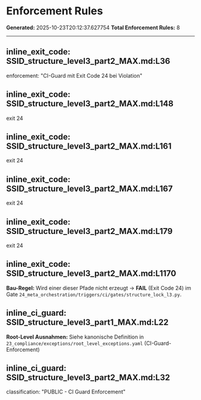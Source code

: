 # Enforcement Rules

**Generated:** 2025-10-23T20:12:37.627754
**Total Enforcement Rules:** 8

---

## inline_exit_code: SSID_structure_level3_part2_MAX.md:L36

enforcement: "CI-Guard mit Exit Code 24 bei Violation"

## inline_exit_code: SSID_structure_level3_part2_MAX.md:L148

exit 24

## inline_exit_code: SSID_structure_level3_part2_MAX.md:L161

exit 24

## inline_exit_code: SSID_structure_level3_part2_MAX.md:L167

exit 24

## inline_exit_code: SSID_structure_level3_part2_MAX.md:L179

exit 24

## inline_exit_code: SSID_structure_level3_part2_MAX.md:L1170

**Bau-Regel:** Wird einer dieser Pfade nicht erzeugt → **FAIL** (Exit Code 24) im Gate `24_meta_orchestration/triggers/ci/gates/structure_lock_l3.py`.

## inline_ci_guard: SSID_structure_level3_part1_MAX.md:L22

**Root-Level Ausnahmen:** Siehe kanonische Definition in `23_compliance/exceptions/root_level_exceptions.yaml` (CI-Guard-Enforcement)

## inline_ci_guard: SSID_structure_level3_part2_MAX.md:L32

classification: "PUBLIC - CI Guard Enforcement"


